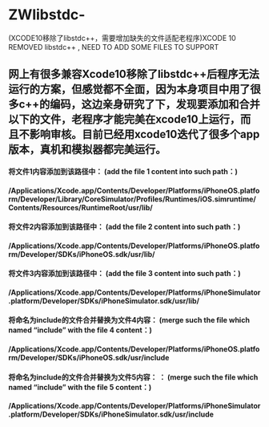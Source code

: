 # ZWlibstdc-
(XCODE10移除了libstdc++，需要增加缺失的文件适配老程序)XCODE 10 REMOVED libstdc++ , NEED TO ADD SOME FILES TO SUPPORT

## 网上有很多兼容Xcode10移除了libstdc++后程序无法运行的方案，但感觉都不全面，因为本身项目中用了很多c++的编码，这边亲身研究了下，发现要添加和合并以下的文件，老程序才能完美在xcode10上运行，而且不影响审核。目前已经用xcode10迭代了很多个app版本，真机和模拟器都完美运行。

#### 将文件1内容添加到该路径中： (add the file 1 content into such path：)
#### /Applications/Xcode.app/Contents/Developer/Platforms/iPhoneOS.platform/Developer/Library/CoreSimulator/Profiles/Runtimes/iOS.simruntime/Contents/Resources/RuntimeRoot/usr/lib/

#### 将文件2内容添加到该路径中： (add the file 2 content into such path：)
#### /Applications/Xcode.app/Contents/Developer/Platforms/iPhoneOS.platform/Developer/SDKs/iPhoneOS.sdk/usr/lib/

#### 将文件3内容添加到该路径中： (add the file 3 content into such path：)
#### /Applications/Xcode.app/Contents/Developer/Platforms/iPhoneSimulator.platform/Developer/SDKs/iPhoneSimulator.sdk/usr/lib/

#### 将命名为include的文件合并替换为文件4内容： (merge such the file which named “include” with  the file 4 content：)
#### /Applications/Xcode.app/Contents/Developer/Platforms/iPhoneOS.platform/Developer/SDKs/iPhoneOS.sdk/usr/include

#### 将命名为include的文件合并替换为文件5内容： ： (merge such the file which named “include” with  the file 5 content：)
#### /Applications/Xcode.app/Contents/Developer/Platforms/iPhoneSimulator.platform/Developer/SDKs/iPhoneSimulator.sdk/usr/include
